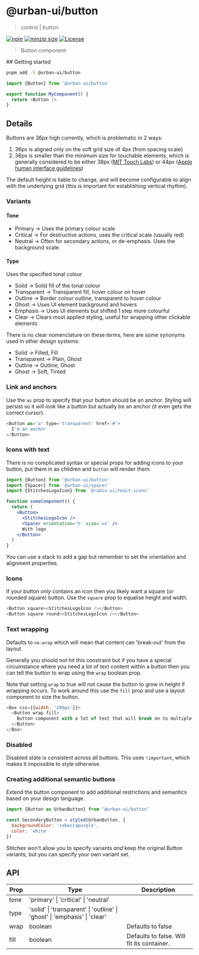 # @urban-ui/button

> control | button

[![npm](https://img.shields.io/npm/v/@urban-ui/button?style=flat-square)](https://www.npmjs.com/package/@urban-ui/button)
[![minzip size](https://img.shields.io/bundlephobia/minzip/@urban-ui/button?style=flat-square)](https://bundlephobia.com/result?p=@urban-ui/button)
[![License](https://img.shields.io/github/license/mattstyles/urban-ui.svg?style=flat-square)](https://github.com/mattstyles/urban-ui/blob/master/license.md)

> Button component

## Getting started

```sh
pnpm add -S @urban-ui/button
```

```js
import {Button} from '@urban-ui/button'

export function MyComponent() {
  return <Button />
}
```

## Details

Buttons are 36px high currently, which is problematic in 2 ways:

1. 36px is aligned only on the soft grid size of 4px (from spacing scale)
2. 36px is smaller than the minimum size for touchable elements, which is generally considered to be either 38px ([MIT Touch Labs](http://touchlab.mit.edu/publications/2003_009.pdf)) or 44px ([Apple human interface guidelines](https://developer.apple.com/design/human-interface-guidelines/components/menus-and-actions/buttons))

The default height is liable to change, and will become configurable to align with the underlying grid (this is important for establishing vertical rhythm).

### Variants

#### Tone

- Primary -> Uses the primary colour scale
- Critical -> For destructive actions, uses the critical scale (usually red)
- Neutral -> Often for secondary actions, or de-emphasis. Uses the background scale.

#### Type

Uses the specified tonal colour

- Solid -> Solid fill of the tonal colour
- Transparent -> Transparent fill, hover colour on hover
- Outline -> Border colour outline, transparent to hover colour
- Ghost -> Uses UI element background and hovers
- Emphasis -> Uses UI elements but shifted 1 step more colourful
- Clear -> Clears most applied styling, useful for wrapping other clickable elements

There is no clear nomenclature on these terms, here are some synonyms used in other design systems:

- Solid -> Filled, Fill
- Transparent -> Plain, Ghost
- Outline -> Outline, Ghost
- Ghost -> Soft, Tinted

### Link and anchors

Use the `as` prop to specify that your button should be an anchor. Styling will persist so it will _look_ like a button but actually be an anchor (it even gets the correct cursor).

```js
<Button as='a' type='transparent' href='#'>
  I'm an anchor
</Button>
```

### Icons with text

There is no complicated syntax or special props for adding icons to your button, put them in as children and `button` will render them.

```jsx
import {Button} from '@urban-ui/button'
import {Spacer} from '@urban-ui/spacer'
import {StitchesLogoIcon} from '@radix-ui/react-icons'

function someComponent() {
  return (
    <Button>
      <StitchesLogoIcon />
      <Spacer orientation='h' size='xs' />
      With logo
    </Button>
  )
}
```

You can use a stack to add a gap but remember to set the orientation and alignment properties.

### Icons

If your button _only_ contains an icon then you likely want a square (or rounded square) button. Use the `square` prop to equalise height and width.

```js
<Button square><StitchesLogoIcon /></Button>
<Button square round><StitchesLogoIcon /></Button>
```

### Text wrapping

Defaults to `no-wrap` which will mean that content can 'break-out' from the layout.

Generally you should not hit this constraint but if you have a special circumstance where you need a lot of text content within a button then you can tell the button to wrap using the `wrap` boolean prop.

Note that setting `wrap` to true will not cause the button to grow in height if wrapping occurs. To work around this use the `fill` prop and use a layout component to size the button.

```js
<Box css={{width: '200px'}}>
  <Button wrap fill>
    Button component with a lot of text that will break on to multiple lines
  </Button>
</Box>
```

### Disabled

Disabled state is consistent across all buttons. This uses `!important`, which makes it impossible to style otherwise.

### Creating additional semantic buttons

Extend the button component to add additional restrictions and semantics based on your design language.

```js
import {Button as UrbanButton} from '@urban-ui/button'

const SecondaryButton = styled(UrbanButton, {
  backgroundColor: 'rebeccapurple',
  color: 'white
})
```

Stitches won't allow you to specify variants _and_ keep the original Button variants, but you can specify your own variant set.

## API

| Prop | Type                                                                      | Description                                |
| ---- | ------------------------------------------------------------------------- | ------------------------------------------ |
| tone | 'primary' \| 'critical' \| 'neutral'                                      |                                            |
| type | 'solid' \| 'transparent' \| 'outline' \| 'ghost' \| 'emphasis' \| 'clear' |                                            |
| wrap | boolean                                                                   | Defaults to false                          |
| fill | boolean                                                                   | Defaults to false. Will fit its container. |
